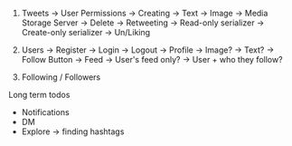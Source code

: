 1. Tweets
    -> User Permissions
    -> Creating
        -> Text
        -> Image -> Media Storage Server
    -> Delete
    -> Retweeting
        -> Read-only serializer
        -> Create-only serializer
    -> Un/Liking

2. Users
    -> Register
    -> Login
    -> Logout
    -> Profile
        -> Image?
        -> Text?
        -> Follow Button
    -> Feed
        -> User's feed only?
        -> User + who they follow?

3. Following / Followers


Long term todos
- Notifications
- DM
- Explore -> finding hashtags
